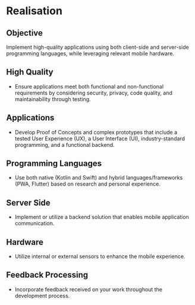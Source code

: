 # Realisation

## Objective

Implement high-quality applications using both client-side and server-side programming languages, while leveraging relevant mobile hardware.

## High Quality

- Ensure applications meet both functional and non-functional requirements by considering security, privacy, code quality, and maintainability through testing.

## Applications

- Develop Proof of Concepts and complex prototypes that include a tested User Experience (UX), a User Interface (UI), industry-standard programming, and a functional backend.

## Programming Languages

- Use both native (Kotlin and Swift) and hybrid languages/frameworks (PWA, Flutter) based on research and personal experience.

## Server Side

- Implement or utilize a backend solution that enables mobile application communication.

## Hardware

- Utilize internal or external sensors to enhance the mobile experience.

## Feedback Processing

- Incorporate feedback received on your work throughout the development process.
